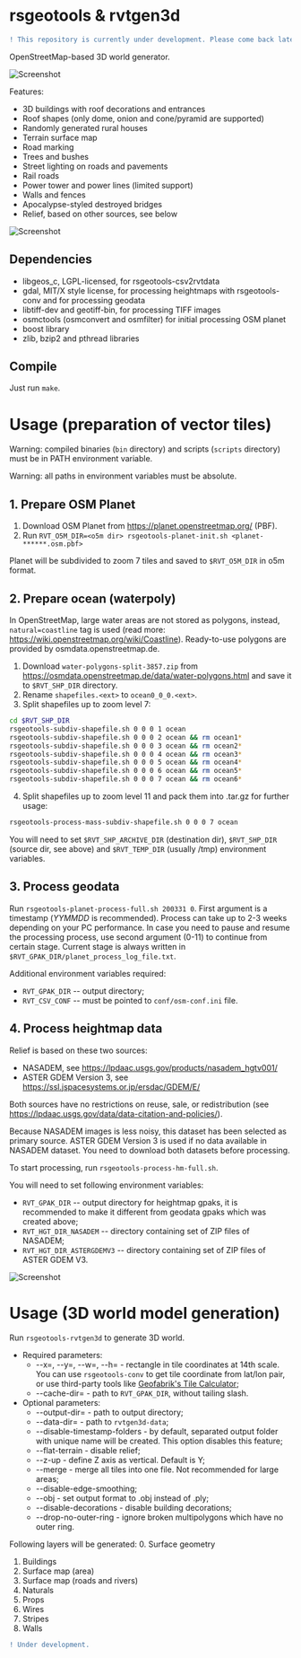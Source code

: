 # rsgeotools & rvtgen3d

```diff
! This repository is currently under development. Please come back later. 
```

OpenStreetMap-based 3D world generator.

![Screenshot](https://streets.romanshuvalov.com/screenshots/github/rvtgen3d-park1.jpg)

Features:
* 3D buildings with roof decorations and entrances
* Roof shapes (only dome, onion and cone/pyramid are supported)
* Randomly generated rural houses
* Terrain surface map
* Road marking
* Trees and bushes
* Street lighting on roads and pavements
* Rail roads
* Power tower and power lines (limited support)
* Walls and fences
* Apocalypse-styled destroyed bridges
* Relief, based on other sources, see below

![Screenshot](https://streets.romanshuvalov.com/screenshots/github/rvtgen3d-zh1.jpg)

## Dependencies

* libgeos_c, LGPL-licensed, for rsgeotools-csv2rvtdata
* gdal, MIT/X style license, for processing heightmaps with rsgeotools-conv and for processing geodata
* libtiff-dev and geotiff-bin, for processing TIFF images
* osmctools (osmconvert and osmfilter) for initial processing OSM planet
* boost library
* zlib, bzip2 and pthread libraries

## Compile

Just run `make`. 

# Usage (preparation of vector tiles)

Warning: compiled binaries (`bin` directory) and scripts (`scripts` directory) must be in PATH environment variable. 

Warning: all paths in environment variables must be absolute. 

## 1. Prepare OSM Planet

1. Download OSM Planet from https://planet.openstreetmap.org/ (PBF). 
2. Run `RVT_O5M_DIR=<o5m dir> rsgeotools-planet-init.sh <planet-******.osm.pbf>`

Planet will be subdivided to zoom 7 tiles and saved to `$RVT_O5M_DIR` in o5m format.

## 2. Prepare ocean (waterpoly)

In OpenStreetMap, large water areas are not stored as polygons, instead, `natural=coastline` tag is used (read more: https://wiki.openstreetmap.org/wiki/Coastline). Ready-to-use polygons are provided by osmdata.openstreetmap.de.

1. Download `water-polygons-split-3857.zip` from https://osmdata.openstreetmap.de/data/water-polygons.html and save it to `$RVT_SHP_DIR` directory. 
2. Rename `shapefiles.<ext>` to `ocean0_0_0.<ext>`.
3. Split shapefiles up to zoom level 7:
```sh
cd $RVT_SHP_DIR
rsgeotools-subdiv-shapefile.sh 0 0 0 1 ocean
rsgeotools-subdiv-shapefile.sh 0 0 0 2 ocean && rm ocean1*
rsgeotools-subdiv-shapefile.sh 0 0 0 3 ocean && rm ocean2*
rsgeotools-subdiv-shapefile.sh 0 0 0 4 ocean && rm ocean3*
rsgeotools-subdiv-shapefile.sh 0 0 0 5 ocean && rm ocean4*
rsgeotools-subdiv-shapefile.sh 0 0 0 6 ocean && rm ocean5*
rsgeotools-subdiv-shapefile.sh 0 0 0 7 ocean && rm ocean6*
```

4. Split shapefiles up to zoom level 11 and pack them into .tar.gz for further usage:
```sh
rsgeotools-process-mass-subdiv-shapefile.sh 0 0 0 7 ocean
```

You will need to set `$RVT_SHP_ARCHIVE_DIR` (destination dir), `$RVT_SHP_DIR` (source dir, see above) and `$RVT_TEMP_DIR` (usually /tmp) environment variables.

## 3. Process geodata

Run `rsgeotools-planet-process-full.sh 200331 0`. First argument is a timestamp (*YYMMDD* is recommended). Process can take up to 2-3 weeks depending on your PC performance. In case you need to pause and resume the processing process, use second argument (0-11) to continue from certain stage. Current stage is always written in `$RVT_GPAK_DIR/planet_process_log_file.txt`. 

Additional environment variables required:
* `RVT_GPAK_DIR` -- output directory;
* `RVT_CSV_CONF` -- must be pointed to `conf/osm-conf.ini` file. 

## 4. Process heightmap data

Relief is based on these two sources:
* NASADEM, see https://lpdaac.usgs.gov/products/nasadem_hgtv001/
* ASTER GDEM Version 3, see https://ssl.jspacesystems.or.jp/ersdac/GDEM/E/

Both sources have no restrictions on reuse, sale, or redistribution (see https://lpdaac.usgs.gov/data/data-citation-and-policies/). 

Because NASADEM images is less noisy, this dataset has been selected as primary source. ASTER GDEM Version 3 is used if no data available in NASADEM dataset. You need to download both datasets before processing. 

To start processing, run `rsgeotools-process-hm-full.sh`. 

You will need to set following environment variables:
* `RVT_GPAK_DIR` -- output directory for heightmap gpaks, it is recommended to make it different from geodata gpaks which was created above;
* `RVT_HGT_DIR_NASADEM` -- directory containing set of ZIP files of NASADEM;
* `RVT_HGT_DIR_ASTERGDEMV3` -- directory containing set of ZIP files of ASTER GDEM V3. 

![Screenshot](https://streets.romanshuvalov.com/screenshots/github/rvtgen3d-sh1.jpg)

# Usage (3D world model generation)

Run `rsgeotools-rvtgen3d` to generate 3D world.
*  Required parameters:
    * --x=<top>, --y=<left>, --w=<width>, --h=<height> - rectangle in tile coordinates at 14th scale. You can use `rsgeotools-conv` to get tile coordinate from lat/lon pair, or use third-party tools like [Geofabrik's Tile Calculator](https://tools.geofabrik.de/calc/#&grid=1);
    * --cache-dir=<path> - path to `RVT_GPAK_DIR`, without tailing slash.
*  Optional parameters:
    * --output-dir=<path> - path to output directory;
    * --data-dir=<path> - path to `rvtgen3d-data`;
    * --disable-timestamp-folders - by default, separated output folder with unique name will be created. This option disables this feature;
    * --flat-terrain - disable relief;
    * --z-up - define Z axis as vertical. Default is Y;
    * --merge - merge all tiles into one file. Not recommended for large areas;
    * --disable-edge-smoothing;
    * --obj - set output format to .obj instead of .ply;
    * --disable-decorations - disable building decorations;
    * --drop-no-outer-ring - ignore broken multipolygons which have no outer ring.
    
Following layers will be generated:
0. Surface geometry
1. Buildings
2. Surface map (area)
3. Surface map (roads and rivers)
4. Naturals
5. Props
6. Wires
7. Stripes
8. Walls
  
```diff
! Under development. 
```
